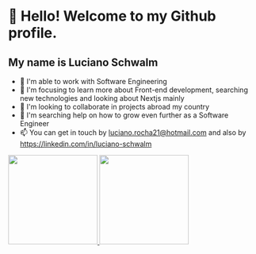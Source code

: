 # 👋 Hello! Welcome to my Github profile.
## My name is Luciano Schwalm

- 🔭 I'm able to work with Software Engineering
- 🌱 I'm focusing to learn more about Front-end development, searching new technologies and looking about Nextjs mainly
- 👯 I'm looking to collaborate in projects abroad my country
- 🤔 I'm searching help on how to grow even further as a Software Engineer
- 📫 You can get in touch by luciano.rocha21@hotmail.com and also by https://linkedin.com/in/luciano-schwalm

<div>
  <a href="https://github.com/LucianoSchwalm">
  <img loading="lazy" height="180em" src="https://github-readme-stats.vercel.app/api/top-langs/?username=LucianoSchwalm&layout=compact&langs_count=7&theme=dracula"/>
  <img loading="lazy" height="180em" src="https://github-readme-stats.vercel.app/api?username=LucianoSchwalm&show_icons=true&theme=dracula&include_all_commits=true&count_private=true"/>
</div>
